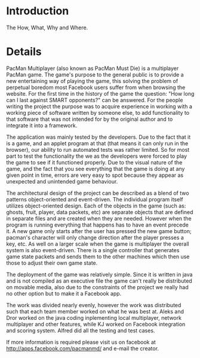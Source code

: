 # Introduction #

The How, What, Why and Where.


# Details #

PacMan Multiplayer (also known as PacMan Must Die) is a multiplayer PacMan game. The game's purpose to the general public is to provide a new entertaining way of playing the game, this solving the problem of perpetual boredom most Facebook users suffer from when browsing the website. For the first time in the history of the game the question: "How long can I last against SMART opponents?" can be answered. For the people writing the project the purpose was to acquire experience in working with a working piece of software written by someone else, to add functionality to that software that was not intended for by the original author and to integrate it into a framework.

The application was mainly tested by the developers. Due to the fact that it is a game, and an applet program at that (that means it can only run in the browser), our ability to run automated tests was rather limited. So for most part to test the functionality the we as the developers were forced to play the game to see if it functioned properly. Due to the visual nature of the game, and the fact that you see everything that the game is doing at any given point in time, errors are very easy to spot because they appear as unexpected and unintended game behaviour.

The architectural design of the project can be described as a blend of two patterns object-oriented and event-driven. The individual program itself utilizes object-oriented design. Each of the objects in the game (such as: ghosts, fruit, player, data packets, etc) are separate objects that are defined in separate files and are created when they are needed. However when the program is running everything that happens has to have an event precede it. A new game only starts after the user has pressed the new game button; pacman's character will only change direction after the player presses a key, etc. As well on a larger scale when the game is multiplayer the overall system is also event-driven. There is a single controller that generates game state packets and sends them to the other machines which then use those to adjust their own game state.

The deployment of the game was relatively simple. Since it is written in java and is not compiled as an executive file the game can't really be distributed on movable media, also due to the constraints of the project we really had no other option but to make it a Facebook app.

The work was divided nearly evenly, however the work was distributed such that each team member worked on what he was best at. Aleks and Dror worked on the java coding inplementing local multiplayer, network multiplayer and other features, while KJ worked on Facebook integration and scoring system. Alfred did all the testing and test cases.

If more information is required please visit us on facebook at http://apps.facebook.com/pacmanmd/ and e-mail the creator.